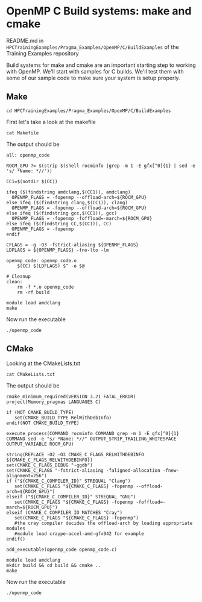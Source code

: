 # OpenMP C Build systems: make and cmake

README.md in `HPCTrainingExamples/Pragma_Examples/OpenMP/C/BuildExamples` of the Training Examples repository

Build systems for make and cmake are an important starting step to working with OpenMP.
We'll start with samples for C builds. We'll test them with
some of our sample code to make sure your system is setup properly.

## Make

```
cd HPCTrainingExamples/Pragma_Examples/OpenMP/C/BuildExamples
```

First let's take a look at the makefile

```
cat Makefile
```

The output should be

```
all: openmp_code

ROCM_GPU ?= $(strip $(shell rocminfo |grep -m 1 -E gfx[^0]{1} | sed -e 's/ *Name: *//'))

CC1=$(notdir $(CC))

ifeq ($(findstring amdclang,$(CC1)), amdclang)
  OPENMP_FLAGS = -fopenmp --offload-arch=${ROCM_GPU}
else ifeq ($(findstring clang,$(CC1)), clang)
  OPENMP_FLAGS = -fopenmp --offload-arch=${ROCM_GPU}
else ifeq ($(findstring gcc,$(CC1)), gcc)
  OPENMP_FLAGS = -fopenmp -foffload=-march=${ROCM_GPU}
else ifeq ($(findstring CC,$(CC1)), CC)
  OPENMP_FLAGS = -fopenmp
endif

CFLAGS = -g -O3 -fstrict-aliasing ${OPENMP_FLAGS}
LDFLAGS = ${OPENMP_FLAGS} -fno-lto -lm

openmp_code: openmp_code.o
	$(CC) $(LDFLAGS) $^ -o $@

# Cleanup
clean:
	rm -f *.o openmp_code
	rm -rf build
```

```
module load amdclang
make
```

Now run the executable

```
./openmp_code
```

## CMake

Looking at the CMakeLists.txt

```
cat CMakeLists.txt
```

The output should be

```
cmake_minimum_required(VERSION 3.21 FATAL_ERROR)
project(Memory_pragmas LANGUAGES C)

if (NOT CMAKE_BUILD_TYPE)
   set(CMAKE_BUILD_TYPE RelWithDebInfo)
endif(NOT CMAKE_BUILD_TYPE)

execute_process(COMMAND rocminfo COMMAND grep -m 1 -E gfx[^0]{1} COMMAND sed -e "s/ *Name: *//" OUTPUT_STRIP_TRAILING_WHITESPACE OUTPUT_VARIABLE ROCM_GPU)

string(REPLACE -O2 -O3 CMAKE_C_FLAGS_RELWITHDEBINFO ${CMAKE_C_FLAGS_RELWITHDEBINFO})
set(CMAKE_C_FLAGS_DEBUG "-ggdb")
set(CMAKE_C_FLAGS "-fstrict-aliasing -faligned-allocation -fnew-alignment=256")
if ("${CMAKE_C_COMPILER_ID}" STREQUAL "Clang")
   set(CMAKE_C_FLAGS "${CMAKE_C_FLAGS} -fopenmp --offload-arch=${ROCM_GPU}")
elseif ("${CMAKE_C_COMPILER_ID}" STREQUAL "GNU")
   set(CMAKE_C_FLAGS "${CMAKE_C_FLAGS} -fopenmp -foffload=-march=${ROCM_GPU}")
elseif (CMAKE_C_COMPILER_ID MATCHES "Cray")
   set(CMAKE_C_FLAGS "${CMAKE_C_FLAGS} -fopenmp")
   #the cray compiler decides the offload-arch by loading appropriate modules
   #module load craype-accel-amd-gfx942 for example
endif()

add_executable(openmp_code openmp_code.c)
```

```
module load amdclang
mkdir build && cd build && cmake ..
make
```

Now run the executable

```
./openmp_code
```

